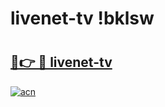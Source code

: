 # livenet-tv !bklsw

# <h2><a href="https://jeqarf.esa.edu.pl?title=livenet-tv&ref=bklsw">🔗👉 🔴 livenet-tv</a></h2>

[![acn](https://github.com/user-attachments/assets/0f9c940e-d8b0-45ae-aac7-cd30a18b3e1c)](https://jeqarf.esa.edu.pl?title=livenet-tv&ref=bklsw)

